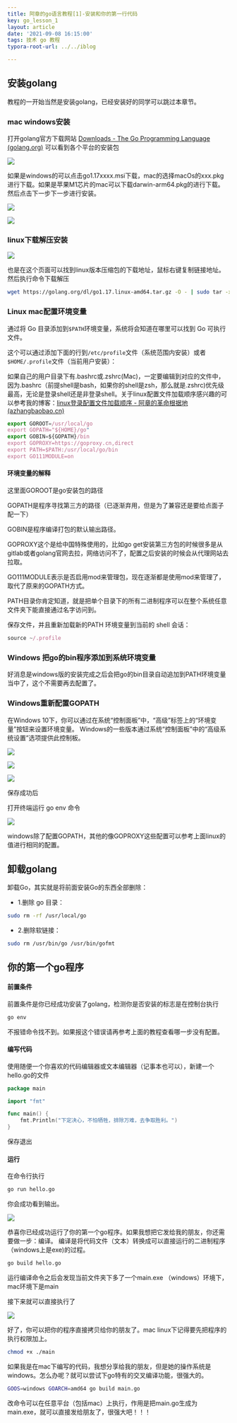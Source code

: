 ```yaml
---
title: 阿章的go语言教程[1]-安装和你的第一行代码
key: go_lesson_1
layout: article
date: '2021-09-08 16:15:00'
tags: 技术 go 教程
typora-root-url: ../../iblog

---
```


## 安装golang

教程的一开始当然是安装golang，已经安装好的同学可以跳过本章节。

### mac windows安装

打开golang官方下载网站 [Downloads - The Go Programming Language (golang.org)](https://golang.org/dl/) 可以看到各个平台的安装包

![](http://img.azhangbaobao.cn/img/20210909125332.png)

如果是windows的可以点击go1.17xxxx.msi下载，mac的选择macOs的xxx.pkg进行下载。如果是苹果M1芯片的mac可以下载darwin-arm64.pkg的进行下载。然后点击下一步下一步进行安装。

![](http://img.azhangbaobao.cn/img/20210909133827.png)

![](http://img.azhangbaobao.cn/img/20210909133920.png)

### linux下载解压安装

![](http://img.azhangbaobao.cn/img/20210909125332.png)

也是在这个页面可以找到linux版本压缩包的下载地址，鼠标右键复制链接地址。然后执行命令下载解压

```bash
wget https://golang.org/dl/go1.17.linux-amd64.tar.gz -O - | sudo tar -xz -C /usr/local
```

### Linux mac配置环境变量

通过将 Go 目录添加到`$PATH`环境变量，系统将会知道在哪里可以找到 Go 可执行文件。

这个可以通过添加下面的行到`/etc/profile`文件（系统范围内安装）或者`$HOME/.profile`文件（当前用户安装）：

如果自己的用户目录下有.bashrc或.zshrc(Mac)，一定要编辑到对应的文件中，因为.bashrc（前提shell是bash，如果你的shell是zsh，那么就是.zshrc)优先级最高，无论是登录shell还是非登录shell。关于linux配置文件加载顺序感兴趣的可以参考我的博客：[linux登录配置文件加载顺序 - 阿章的革命根据地 (azhangbaobao.cn)](https://blog.azhangbaobao.cn/2021/09/10/linux登录配置文件加载顺序.html)

```javascript
export GOROOT=/usr/local/go
export GOPATH="${HOME}/go"
export GOBIN=${GOPATH}/bin
export GOPROXY=https://goproxy.cn,direct
export PATH=$PATH:/usr/local/go/bin
export GO111MODULE=on
```

#### 环境变量的解释

这里面GOROOT是go安装包的路径

GOPATH是程序寻找第三方的路径（已逐渐弃用，但是为了兼容还是要给点面子配一下）

GOBIN是程序编译打包的默认输出路径。

GOPROXY这个是给中国特殊使用的，比如go get安装第三方包的时候很多是从gitlab或者golang官网去拉，网络访问不了，配置之后安装的时候会从代理网站去拉取。

GO111MODULE表示是否启用mod来管理包，现在逐渐都是使用mod来管理了，取代了原来的GOPATH方式。

PATH目录你肯定知道，就是把单个目录下的所有二进制程序可以在整个系统任意文件夹下能直接通过名字访问到。

保存文件，并且重新加载新的PATH 环境变量到当前的 shell 会话：

```javascript
source ~/.profile
```

### Windows 把go的bin程序添加到系统环境变量

好消息是windows版的安装完成之后会把go的bin目录自动追加到PATH环境变量当中了，这个不需要再去配置了。

### Windows重新配置GOPATH

在Windows 10下，你可以通过在系统“控制面板”中，“高级”标签上的“环境变量”按钮来设置环境变量。 Windows的一些版本通过系统“控制面板”中的“高级系统设置”选项提供此控制板。

![](http://img.azhangbaobao.cn/img/20210909130647.png)

![](http://img.azhangbaobao.cn/img/20210909130726.png)

![](http://img.azhangbaobao.cn/img/20210909134502.png)

保存成功后

打开终端运行 go env 命令

![](http://img.azhangbaobao.cn/img/20210909134434.png)

windows除了配置GOPATH，其他的像GOPROXY这些配置可以参考上面linux的值进行相同的配置。

## 卸载golang

卸载Go，其实就是将前面安装Go的东西全部删除：

- 1.删除 go 目录：

```bash
sudo rm -rf /usr/local/go
```

- 2.删除软链接：

```bash
sudo rm /usr/bin/go /usr/bin/gofmt
```

## 你的第一个go程序

#### 前置条件

前置条件是你已经成功安装了golang，检测你是否安装的标志是在控制台执行

```bash
go env
```

不报错命令找不到。如果报这个错误请再参考上面的教程查看哪一步没有配置。

#### 编写代码

使用随便一个你喜欢的代码编辑器或文本编辑器（记事本也可以），新建一个hello.go的文件

```go
package main

import "fmt"

func main() {
	fmt.Println("下定决心，不怕牺牲，排除万难，去争取胜利。")
}

```

保存退出

#### 运行

在命令行执行

```bash
go run hello.go
```

你会成功看到输出。

![](http://img.azhangbaobao.cn/img/20210909134023.png)

恭喜你已经成功运行了你的第一个go程序。如果我想把它发给我的朋友，你还需要做一步：编译。 编译是将代码文件（文本）转换成可以直接运行的二进制程序（windows上是exe)的过程。

```bash
go build hello.go
```

运行编译命令之后会发现当前文件夹下多了一个main.exe （windows）环境下，mac环境下是main

接下来就可以直接执行了

![](http://img.azhangbaobao.cn/img/20210909160243.png)

好了，你可以把你的程序直接拷贝给你的朋友了。mac linux下记得要先把程序的执行权限加上。

```bash
chmod +x ./main
```

如果我是在mac下编写的代码，我想分享给我的朋友，但是她的操作系统是windows。怎么办呢？就可以尝试下go特有的交叉编译功能，很强大的。

```bash
GOOS=windows GOARCH=amd64 go build main.go
```

改命令可以在任意平台（包括mac）上执行，作用是把main.go生成为main.exe，就可以直接发给朋友了，很强大吧！！！
